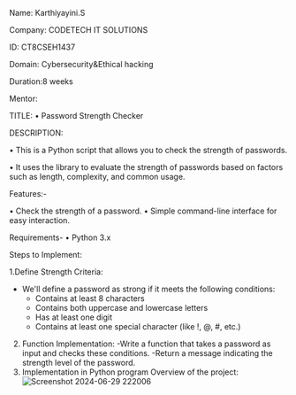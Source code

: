 Name: Karthiyayini.S

Company: CODETECH IT SOLUTIONS

ID: CT8CSEH1437

Domain: Cybersecurity&Ethical hacking

Duration:8 weeks

Mentor:

TITLE:
•	Password Strength Checker

DESCRIPTION:

•	This is a Python script that allows you to check the strength of passwords.

•	It uses the library to evaluate the strength of passwords based on factors such as length, complexity, and common usage.

Features:-

•	Check the strength of a password.
•	Simple command-line interface for easy interaction.

Requirements-
•	Python 3.x

Steps to Implement:

1.Define Strength Criteria:
   - We'll define a password as strong if it meets the following conditions:
     - Contains at least 8 characters
     - Contains both uppercase and lowercase letters
     - Has at least one digit
     - Contains at least one special character (like !, @, #, etc.)
2. Function Implementation:
   -Write a function that takes a password as input and checks these conditions.
   -Return a message indicating the strength level of the password.
3. Implementation in Python program
 Overview of the project:
![Screenshot 2024-06-29 222006](https://github.com/Karthiyayini11/CODETECH-task1/assets/98526194/d0020897-d826-427a-b4e1-535eaf2316fa)


